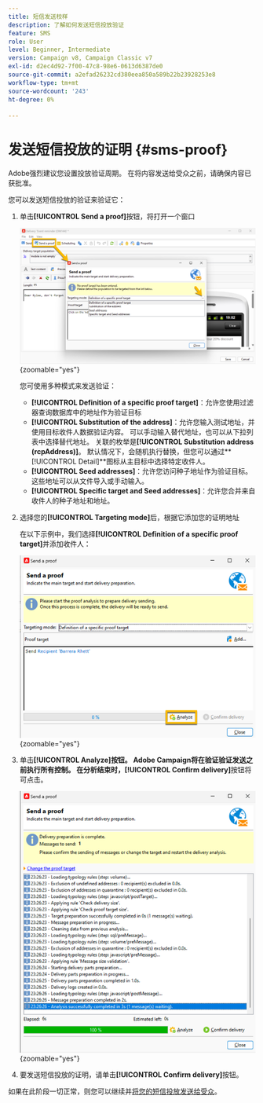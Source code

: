 ```yaml
---
title: 短信发送校样
description: 了解如何发送短信投放验证
feature: SMS
role: User
level: Beginner, Intermediate
version: Campaign v8, Campaign Classic v7
exl-id: d2ec4d92-7f00-47c8-98e6-0613d6387de0
source-git-commit: a2efad26232cd380eea850a589b22b23928253e8
workflow-type: tm+mt
source-wordcount: '243'
ht-degree: 0%

---
```


# 发送短信投放的证明 {#sms-proof}

Adobe强烈建议您设置投放验证周期。 在将内容发送给受众之前，请确保内容已获批准。

您可以发送短信投放的验证来验证它：

1. 单击&#x200B;**[!UICONTROL Send a proof]**&#x200B;按钮，将打开一个窗口

   ![](assets/proof_targeting.png){zoomable="yes"}

   您可使用多种模式来发送验证：

   * **[!UICONTROL Definition of a specific proof target]**：允许您使用过滤器查询数据库中的地址作为验证目标
   * **[!UICONTROL Substitution of the address]**：允许您输入测试地址，并使用目标收件人数据验证内容。 可以手动输入替代地址，也可以从下拉列表中选择替代地址。 关联的枚举是&#x200B;**[!UICONTROL Substitution address (rcpAddress)]**。
默认情况下，会随机执行替换，但您可以通过**[!UICONTROL Detail]**&#x200B;图标从主目标中选择特定收件人。
   * **[!UICONTROL Seed addresses]**：允许您访问种子地址作为验证目标。 这些地址可以从文件导入或手动输入。
   * **[!UICONTROL Specific target and Seed addresses]**：允许您合并来自收件人的种子地址和地址。

1. 选择您的&#x200B;**[!UICONTROL Targeting mode]**&#x200B;后，根据它添加您的证明地址

   在以下示例中，我们选择&#x200B;**[!UICONTROL Definition of a specific proof target]**&#x200B;并添加收件人：

   ![](assets/proof_recipient.png){zoomable="yes"}

1. 单击&#x200B;**[!UICONTROL Analyze]**按钮。
Adobe Campaign将在验证验证发送之前执行所有控制。 在分析结束时，**[!UICONTROL Confirm delivery]**&#x200B;按钮将可点击。

   ![](assets/proof_analyze.png){zoomable="yes"}

1. 要发送短信投放的证明，请单击&#x200B;**[!UICONTROL Confirm delivery]**&#x200B;按钮。

如果在此阶段一切正常，则您可以继续并[将您的短信投放发送给受众](sms-audience.md)。
